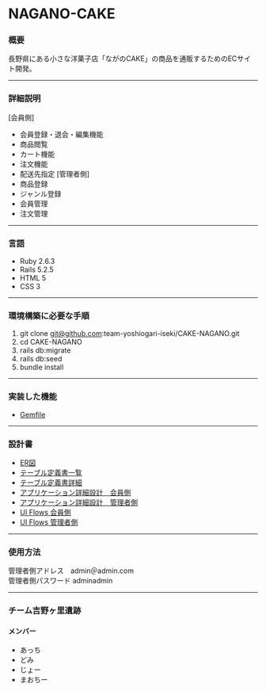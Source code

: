# NAGANO-CAKE

### 概要
長野県にある小さな洋菓子店「ながのCAKE」の商品を通販するためのECサイト開発。
___

### 詳細説明
[会員側]<br>
* 会員登録・退会・編集機能
* 商品閲覧
* カート機能
* 注文機能
* 配送先指定
[管理者側]
* 商品登録
* ジャンル登録
* 会員管理
* 注文管理
___

### 言語
* Ruby 2.6.3
* Rails 5.2.5
* HTML 5
* CSS 3
___

### 環境構築に必要な手順
1. git clone git@github.com:team-yoshiogari-iseki/CAKE-NAGANO.git
2. cd CAKE-NAGANO
3. rails db:migrate
4. rails db:seed
5. bundle install
___

### 実装した機能
* [Gemfile](https://github.com/team-yoshiogari-iseki/CAKE-NAGANO/blob/develop/Gemfile)
___

### 設計書
* [ER図](https://github.com/team-yoshiogari-iseki/CAKE-NAGANO/blob/document_image/app/assets/document_image/ER%E5%9B%B3.png)
* [テーブル定義書一覧](https://github.com/team-yoshiogari-iseki/CAKE-NAGANO/blob/document_image/app/assets/document_image/%E3%83%86%E3%83%BC%E3%83%96%E3%83%AB%E5%AE%9A%E7%BE%A9%E6%9B%B8_%E5%90%89%E9%87%8E%E3%83%B6%E9%87%8C%E9%81%BA%E8%B7%A1%20-%20%E3%83%86%E3%83%BC%E3%83%96%E3%83%AB%E4%B8%80%E8%A6%A7.jpg)
* [テーブル定義書詳細](https://github.com/team-yoshiogari-iseki/CAKE-NAGANO/blob/document_image/app/assets/document_image/%E3%83%86%E3%83%BC%E3%83%96%E3%83%AB%E5%AE%9A%E7%BE%A9%E6%9B%B8_%E5%90%89%E9%87%8E%E3%83%B6%E9%87%8C%E9%81%BA%E8%B7%A1%20.jpg)
* [アプリケーション詳細設計　会員側](https://github.com/team-yoshiogari-iseki/CAKE-NAGANO/blob/document_image/app/assets/document_image/%E3%82%A2%E3%83%95%E3%82%9A%E3%83%AA%E3%82%B1%E3%83%BC%E3%82%B7%E3%83%A7%E3%83%B3%E8%A9%B3%E7%B4%B0%E8%A8%AD%E8%A8%881.png)
* [アプリケーション詳細設計　管理者側](https://github.com/team-yoshiogari-iseki/CAKE-NAGANO/blob/document_image/app/assets/document_image/%E3%82%A2%E3%83%95%E3%82%9A%E3%83%AA%E3%82%B1%E3%83%BC%E3%82%B7%E3%83%A7%E3%83%B3%E8%A9%B3%E7%B4%B0%E8%A8%AD%E8%A8%882.png)
* [UI Flows 会員側](https://github.com/team-yoshiogari-iseki/CAKE-NAGANO/blob/document_image/app/assets/document_image/%E4%BC%9A%E5%93%A1%E5%81%B4UI_Flows.png)
* [UI Flows 管理者側](https://github.com/team-yoshiogari-iseki/CAKE-NAGANO/blob/document_image/app/assets/document_image/%E7%AE%A1%E7%90%86%E8%80%85%E5%81%B4UI_Flows.png)

___

### 使用方法
管理者側アドレス　admin＠admin.com<br>
管理者側パスワード adminadmin
___

### チーム吉野ヶ里遺跡
#### メンバー
* あっち
* どみ
* じょー
* まおちー
